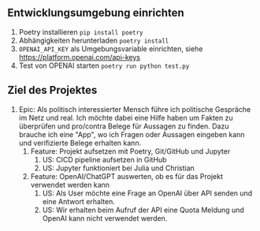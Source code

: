 ## Entwicklungsumgebung einrichten

1. Poetry installieren `pip install poetry`
2. Abhängigkeiten herunterladen `poetry install`
3. `OPENAI_API_KEY` als Umgebungsvariable einrichten, siehe https://platform.openai.com/api-keys
4. Test von OPENAI starten `poetry run python test.py`

## Ziel des Projektes

1. Epic: Als politisch interessierter Mensch führe ich politische Gespräche im Netz und real. Ich möchte dabei eine Hilfe haben um Fakten zu überprüfen und pro/contra Belege für Aussagen zu finden. Dazu brauche ich eine "App", wo ich Fragen oder Aussagen eingeben kann und verifizierte Belege erhalten kann.
    1. Feature: Projekt aufsetzen mit Poetry, Git/GitHub und Jupyter
        1. US: CICD pipeline aufsetzen in GitHub
        2. US: Jupyter funktioniert bei Julia und Christian
    1. Feature: OpenAI/ChatGPT auswerten, ob es für das Projekt verwendet werden kann 
        1. US: Als User möchte eine Frage an OpenAI über API senden und eine Antwort erhalten.
        1. US: Wir erhalten beim Aufruf der API eine Quota Meldung und OpenAI kann nicht verwendet werden.
